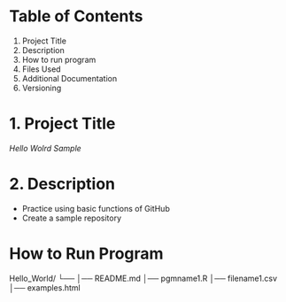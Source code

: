 # **Table of Contents**
1. Project Title
2. Description
3. How to run program
4. Files Used
5. Additional Documentation
6. Versioning
# **1. Project Title**
*Hello Wolrd Sample*
# **2. Description**
- Practice using basic functions of GitHub
- Create a sample repository
# **How to Run Program**
Hello_World/
└── 
    │── README.md
    │── pgmname1.R
    │── filename1.csv
    │── examples.html
   


